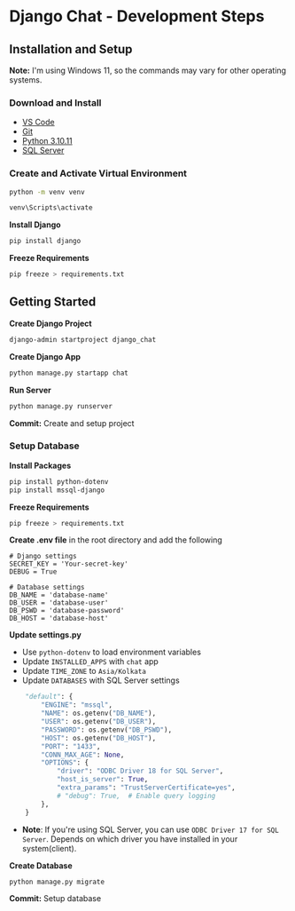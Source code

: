 # Django Chat - Development Steps

## Installation and Setup

**Note:** I'm using Windows 11, so the commands may vary for other operating systems.

### Download and Install
- [VS Code](https://code.visualstudio.com/)
- [Git](https://git-scm.com/downloads)
- [Python 3.10.11](https://www.python.org/downloads/release/python-31011/)
- [SQL Server](https://www.microsoft.com/en-us/sql-server/sql-server-downloads)

### Create and Activate Virtual Environment
```bash
python -m venv venv
```
```bash
venv\Scripts\activate
```

**Install Django**
```bash
pip install django
```

**Freeze Requirements**
```bash
pip freeze > requirements.txt
```

## Getting Started
**Create Django Project**
```bash
django-admin startproject django_chat
```

**Create Django App**
```bash
python manage.py startapp chat
```

**Run Server**
```bash
python manage.py runserver
```

**Commit:** Create and setup project

### Setup Database

**Install Packages**
```bash
pip install python-dotenv
pip install mssql-django
```

**Freeze Requirements**
```bash
pip freeze > requirements.txt
```

**Create .env file** in the root directory and add the following
```env
# Django settings
SECRET_KEY = 'Your-secret-key'
DEBUG = True

# Database settings
DB_NAME = 'database-name'
DB_USER = 'database-user'
DB_PSWD = 'database-password'
DB_HOST = 'database-host'
```

**Update settings.py**
- Use `python-dotenv` to load environment variables
- Update `INSTALLED_APPS` with `chat` app
- Update `TIME_ZONE` to `Asia/Kolkata`
- Update `DATABASES` with SQL Server settings
```python
    "default": {
        "ENGINE": "mssql",
        "NAME": os.getenv("DB_NAME"),
        "USER": os.getenv("DB_USER"),
        "PASSWORD": os.getenv("DB_PSWD"),
        "HOST": os.getenv("DB_HOST"),
        "PORT": "1433",
        "CONN_MAX_AGE": None,
        "OPTIONS": {
            "driver": "ODBC Driver 18 for SQL Server",
            "host_is_server": True,
            "extra_params": "TrustServerCertificate=yes",
            # "debug": True,  # Enable query logging
        },
    }
```
- **Note**: If you're using SQL Server, you can use `ODBC Driver 17 for SQL Server`. Depends on which driver you have installed in your system(client).

**Create Database**
```bash
python manage.py migrate
```

**Commit:** Setup database